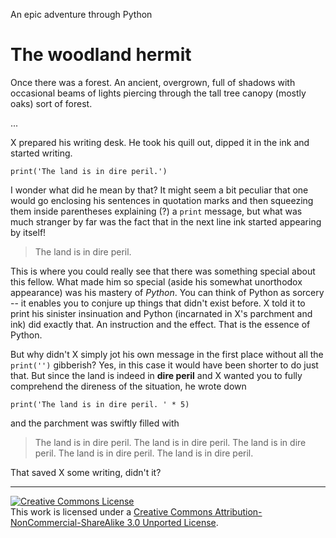 An epic adventure through Python

The woodland hermit
===================

Once there was a forest. An ancient, overgrown, full of shadows with 
occasional beams of lights piercing through the tall tree canopy (mostly oaks) 
sort of forest.

...

X prepared his writing desk. He took his quill out, dipped it in the ink and 
started writing.

    print('The land is in dire peril.')

I wonder what did he mean by that? It might seem a bit peculiar that one would 
go enclosing his sentences in quotation marks and then squeezing them inside 
parentheses explaining (?) a `print` message, but what was much stranger by 
far was the fact that in the next line ink started appearing by itself!

 > The land is in dire peril.

This is where you could really see that there was something special 
about this fellow. What made him so special (aside his somewhat 
unorthodox appearance) was his mastery of *Python*. You can think of Python 
as sorcery -- it enables you to conjure up things that didn't exist 
before. X told it to print his sinister insinuation and Python (incarnated 
in X's parchment and ink) did exactly that. An instruction and the effect. That is the essence of Python.

But why didn't X simply jot his own message in the first place without 
all the `print('')` gibberish? Yes, in this case it would have been 
shorter to do just that. But since the land is indeed in 
**dire peril** and X wanted you to fully comprehend the direness of the 
situation, he wrote down

    print('The land is in dire peril. ' * 5)

and the parchment was swiftly filled with

 > The land is in dire peril. The land is in dire peril. The land is in dire peril. The land is in dire peril. The land is in dire peril. 

That saved X some writing, didn't it?


-------------------------------------------------------------------------------

<a rel="license" href="http://creativecommons.org/licenses/by-nc-sa/3.0/deed.en_US"><img alt="Creative Commons License" style="border-width:0" src="http://i.creativecommons.org/l/by-nc-sa/3.0/88x31.png" /></a><br />This work is licensed under a <a rel="license" href="http://creativecommons.org/licenses/by-nc-sa/3.0/deed.en_US">Creative Commons Attribution-NonCommercial-ShareAlike 3.0 Unported License</a>.